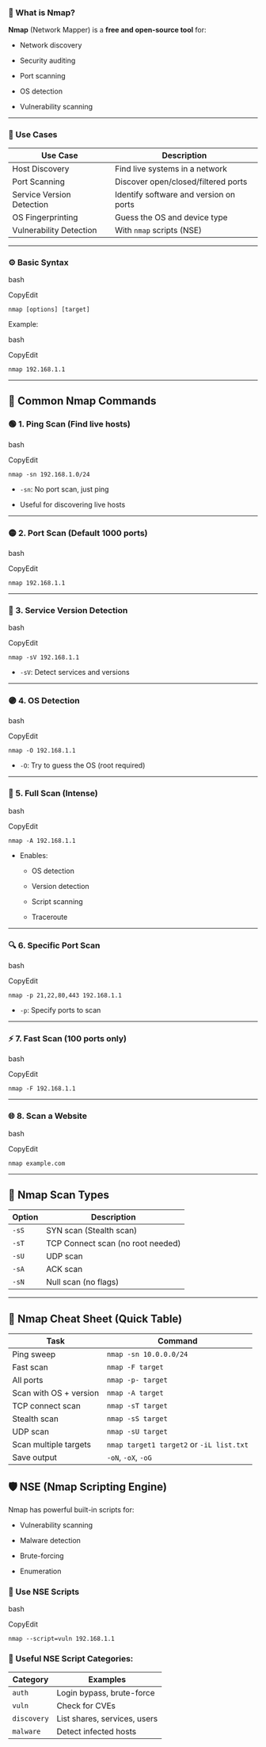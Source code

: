 ### 📌 What is Nmap?

**Nmap** (Network Mapper) is a **free and open-source tool** for:

- Network discovery
    
- Security auditing
    
- Port scanning
    
- OS detection
    
- Vulnerability scanning
    

---

### 🎯 Use Cases

|Use Case|Description|
|---|---|
|Host Discovery|Find live systems in a network|
|Port Scanning|Discover open/closed/filtered ports|
|Service Version Detection|Identify software and version on ports|
|OS Fingerprinting|Guess the OS and device type|
|Vulnerability Detection|With `nmap` scripts (NSE)|

---

### ⚙️ Basic Syntax

bash

CopyEdit

`nmap [options] [target]`

Example:

bash

CopyEdit

`nmap 192.168.1.1`

---

## 🧪 Common Nmap Commands

### 🟢 1. Ping Scan (Find live hosts)

bash

CopyEdit

`nmap -sn 192.168.1.0/24`

- `-sn`: No port scan, just ping
    
- Useful for discovering live hosts
    

---

### 🟡 2. Port Scan (Default 1000 ports)

bash

CopyEdit

`nmap 192.168.1.1`

---

### 🔵 3. Service Version Detection

bash

CopyEdit

`nmap -sV 192.168.1.1`

- `-sV`: Detect services and versions
    

---

### 🟣 4. OS Detection

bash

CopyEdit

`nmap -O 192.168.1.1`

- `-O`: Try to guess the OS (root required)
    

---

### 🔴 5. Full Scan (Intense)

bash

CopyEdit

`nmap -A 192.168.1.1`

- Enables:
    
    - OS detection
        
    - Version detection
        
    - Script scanning
        
    - Traceroute
        

---

### 🔍 6. Specific Port Scan

bash

CopyEdit

`nmap -p 21,22,80,443 192.168.1.1`

- `-p`: Specify ports to scan
    

---

### ⚡ 7. Fast Scan (100 ports only)

bash

CopyEdit

`nmap -F 192.168.1.1`

---

### 🌐 8. Scan a Website

bash

CopyEdit

`nmap example.com`

---

## 📜 Nmap Scan Types

|Option|Description|
|---|---|
|`-sS`|SYN scan (Stealth scan)|
|`-sT`|TCP Connect scan (no root needed)|
|`-sU`|UDP scan|
|`-sA`|ACK scan|
|`-sN`|Null scan (no flags)|

---

## 🧠 Nmap Cheat Sheet (Quick Table)

|Task|Command|
|---|---|
|Ping sweep|`nmap -sn 10.0.0.0/24`|
|Fast scan|`nmap -F target`|
|All ports|`nmap -p- target`|
|Scan with OS + version|`nmap -A target`|
|TCP connect scan|`nmap -sT target`|
|Stealth scan|`nmap -sS target`|
|UDP scan|`nmap -sU target`|
|Scan multiple targets|`nmap target1 target2` or `-iL list.txt`|
|Save output|`-oN`, `-oX`, `-oG`|
## 🛡️ NSE (Nmap Scripting Engine)

Nmap has powerful built-in scripts for:

- Vulnerability scanning
    
- Malware detection
    
- Brute-forcing
    
- Enumeration
    

### 🔧 Use NSE Scripts

bash

CopyEdit

`nmap --script=vuln 192.168.1.1`

### 🧠 Useful NSE Script Categories:

| Category    | Examples                     |
| ----------- | ---------------------------- |
| `auth`      | Login bypass, brute-force    |
| `vuln`      | Check for CVEs               |
| `discovery` | List shares, services, users |
| `malware`   | Detect infected hosts        |